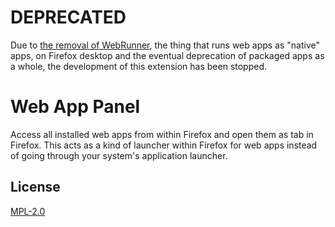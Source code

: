 # DEPRECATED
Due to [the removal of WebRunner](https://bugzilla.mozilla.org/show_bug.cgi?id=1238079),
the thing that runs web apps as "native" apps, on Firefox desktop and the
eventual deprecation of packaged apps as a whole, the development of this
extension has been stopped.

# Web App Panel
Access all installed web apps from within Firefox and open them as tab in Firefox. This acts as a kind of launcher within Firefox for web apps instead of going through your system's application launcher.

## License
[MPL-2.0](LICENSE)
